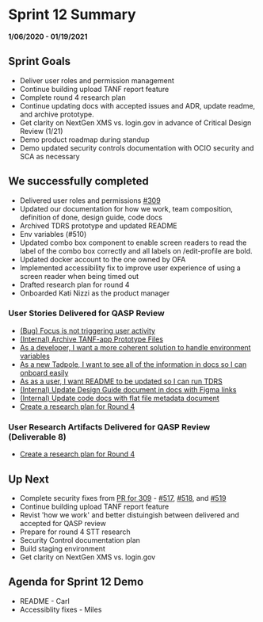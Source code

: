# Sprint 12 Summary
**1/06/2020 - 01/19/2021**


## Sprint Goals

- Deliver user roles and permission management 
- Continue building upload TANF report feature 
- Complete round 4 research plan 
- Continue updating docs with accepted issues and ADR, update readme, and archive prototype. 
- Get clarity on NextGen XMS vs. login.gov in advance of Critical Design Review (1/21) 
- Demo product roadmap during standup 
- Demo updated security controls documentation with OCIO security and SCA as necessary


## We successfully completed

- Delivered user roles and permissions [#309](https://github.com/raft-tech/TANF-app/issues/309)  
- Updated our documentation for how we work, team composition, definition of done, design guide, code docs
- Archived TDRS prototype and updated README
- Env variables (#510)
- Updated combo box component to enable screen readers to read the label of the combo box correctly and all labels on /edit-profile are bold.
- Updated docker account to the one owned by OFA
- Implemented accessibility fix to improve user experience of using a screen reader when being timed out
- Drafted research plan for round 4 
- Onboarded Kati Nizzi as the product manager


### User Stories Delivered for QASP Review

- [(Bug) Focus is not triggering user activity](https://github.com/raft-tech/TANF-app/issues/474) 
- [(Internal) Archive TANF-app Prototype Files](https://github.com/raft-tech/TANF-app/issues/263)
- [As a developer, I want a more coherent solution to handle environment variables](https://github.com/raft-tech/TANF-app/issues/510)
- [As a new Tadpole, I want to see all of the information in docs so I can onboard easily](https://github.com/raft-tech/TANF-app/issues/504)
- [As as a user, I want README to be updated so I can run TDRS](https://github.com/raft-tech/TANF-app/issues/17)
- [(Internal) Update Design Guide document in docs with Figma links](https://github.com/raft-tech/TANF-app/issues/503)
- [(Internal) Update code docs with flat file metadata document](https://github.com/raft-tech/TANF-app/issues/502) 
- [Create a research plan for Round 4](https://github.com/raft-tech/TANF-app/issues/447)

### User Research Artifacts Delivered for QASP Review (Deliverable 8)

- [Create a research plan for Round 4](https://github.com/raft-tech/TANF-app/issues/447)

## Up Next
- Complete security fixes from [PR for 309](https://github.com/HHS/TANF-app/pull/121) - [#517](https://github.com/raft-tech/TANF-app/issues/517), [#518](https://github.com/raft-tech/TANF-app/issues/518), and [#519](https://github.com/raft-tech/TANF-app/issues/519)
- Continue building upload TANF report feature 
- Revist 'how we work' and better distuingish between delivered and accepted for QASP review
- Prepare for round 4 STT research
- Security Control documentation plan 
- Build staging environment
- Get clarity on NextGen XMS vs. login.gov 

## Agenda for Sprint 12 Demo 
- README - Carl
- Accessiblity fixes - Miles

